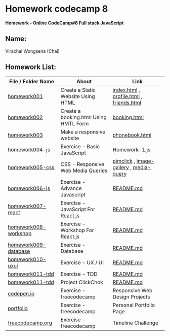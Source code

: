 # Homework codecamp 8
__Homework - Online CodeCamp#8 Full stack JavaScript__

## Name:
Virachai Wongsena (Chai)

## **Homework List:**
| File / Folder Name | About | Link |
|----------------|----------------|----------------|
| [homework001](https://github.com/virachai/Homework_codecamp_8/tree/main/homework001/) | Create a Static Website Using HTML | [index.html](https://virachai.github.io/index.html) , [profile.html](https://virachai.github.io/profile.html) , [friends.html](https://virachai.github.io/friends.html)
| [homework002](https://github.com/virachai/Homework_codecamp_8/tree/main/homework002/) | Create a booking.html Using HMTL Form | [booking.html](https://virachai.github.io/booking.html)
| [homework003](https://github.com/virachai/Homework_codecamp_8/tree/main/homework003/) | Make a responsive website | [phonebook.html](https://virachai.github.io/phonebook.html)
| [homework004-js](https://github.com/virachai/Homework_codecamp_8/tree/main/homework004-js/) | Exercise - Basic JavaScript | [Homework-1.js](https://github.com/virachai/Homework_codecamp_8/blob/main/homework004-js/Homework-1.js)
| [homework005-css](https://github.com/virachai/Homework_codecamp_8/tree/main/homework005-css/) | CSS - Responsive Web Media Queries | [pimclick](https://virachai.github.io/pimclick.html) , [image-gallery](https://virachai.github.io/css-image-gallery.html) , [media-query](https://virachai.github.io/css-media-query.html)
| [homework006-js](https://github.com/virachai/Homework_codecamp_8/tree/main/homework006-js/) | Exercise - Advance Javascript | [README.md](https://github.com/virachai/Homework_codecamp_8/blob/main/homework006-js/README.md)
| [homework007-react](https://github.com/virachai/Homework_codecamp_8/tree/main/homework007-react/) | Exercise - JavaScript For React.js | [README.md](https://github.com/virachai/Homework_codecamp_8/blob/main/homework007-react/README.md)
| [homework008-workshop](https://github.com/virachai/Homework_codecamp_8/tree/main/homework008-workshop-react/) | Exercise - Workshop For React.js | [README.md](https://github.com/virachai/Homework_codecamp_8/blob/main/homework008-workshop-react/README.md)
| [homework009-database](https://github.com/virachai/Homework_codecamp_8/tree/main/homework009-database/) | Exercise - Database | [README.md](https://github.com/virachai/Homework_codecamp_8/blob/main/homework009-database/README.md)
| [homework010-uxui](https://github.com/virachai/Homework_codecamp_8/tree/main/homework010-uxui/) | Exercise - UX / UI | [README.md](https://github.com/virachai/Homework_codecamp_8/blob/main/homework010-uxui/README.md)
| [homework011-tdd](https://github.com/virachai/Homework_codecamp_8/tree/main/homework011-tdd/) | Exercise - TDD | [README.md](https://github.com/virachai/Homework_codecamp_8/blob/main/homework011-tdd/README.md)
| [homework011-tdd](https://github.com/virachai/Homework_codecamp_8/tree/main/homework012-project/) | Project ClickChok | [README.md](https://github.com/virachai/Homework_codecamp_8/blob/main/homework012-project/README.md)
| [codepen.io](https://codepen.io/virachai/pens/public?grid_type=list) | Exercise - freecodecamp | Responsive Web Design Projects
| [portfolio](https://codepen.io/virachai/full/WNoyZRv) | Exercise - freecodecamp | Personal Portfolio Page
| [freecodecamp.org](https://www.freecodecamp.org/virachai) | Exercise - freecodecamp | Timeline Challenge
